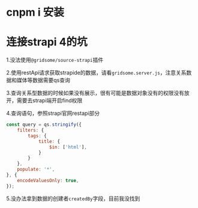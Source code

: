 # cnpm i 安装

# 连接strapi 4的坑

1.没法使用`@gridsome/source-strapi`插件

2.使用restApi请求获取strapide的数据，请看`gridsome.server.js`，注意关系数据和媒体等数据需要qs查询

3.查询关系型数据的时候如果没有展示，很有可能是数据对象没有的权限没有放开，需要去strapi端开启find权限

4.查询语句，参照strapi官网restapi部分
```js
const query = qs.stringify({
    filters: {
        tags: {
            title: {
                $in: ['html'],
            }
        }
    },
    populate: '*',
}, {
    encodeValuesOnly: true,
});
```

5.没办法拿到数据的创建者`createdBy`字段，目前我没找到